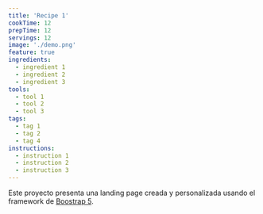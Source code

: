 ```yaml
---
title: 'Recipe 1'
cookTime: 12
prepTime: 12
servings: 12
image: './demo.png'
feature: true
ingredients:
  - ingredient 1
  - ingredient 2
  - ingredient 3
tools:
  - tool 1
  - tool 2
  - tool 3
tags:
  - tag 1
  - tag 2
  - tag 4
instructions:
  - instruction 1
  - instruction 2
  - instruction 3
---
```


Este proyecto presenta una landing page creada y personalizada usando el framework de [Boostrap 5](https://getbootstrap.com/).